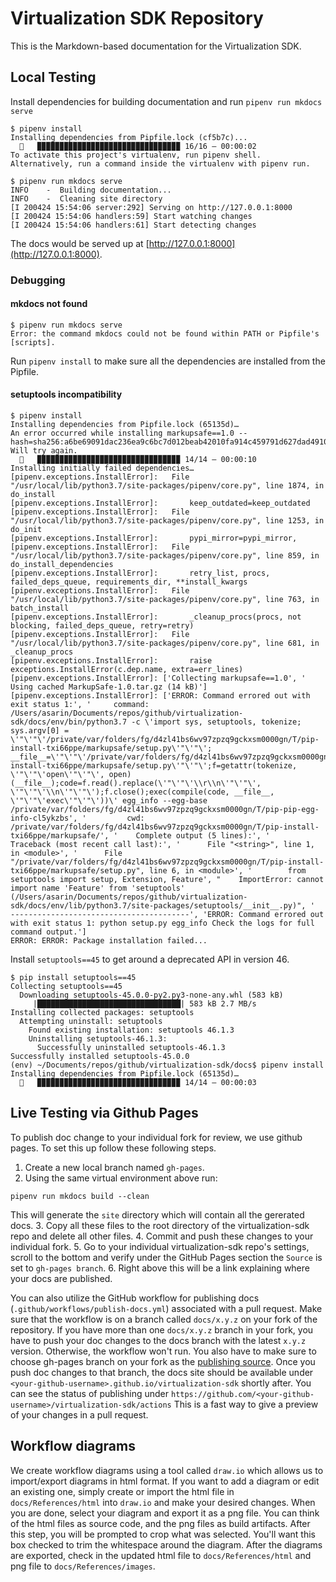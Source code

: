 # Virtualization SDK Repository

This is the Markdown-based documentation for the Virtualization SDK.

## Local Testing
Install dependencies for building documentation and run `pipenv run mkdocs serve`

```
$ pipenv install
Installing dependencies from Pipfile.lock (cf5b7c)...
  🐍   ▉▉▉▉▉▉▉▉▉▉▉▉▉▉▉▉▉▉▉▉▉▉▉▉▉▉▉▉▉▉▉▉ 16/16 — 00:00:02
To activate this project's virtualenv, run pipenv shell.
Alternatively, run a command inside the virtualenv with pipenv run.

$ pipenv run mkdocs serve
INFO    -  Building documentation... 
INFO    -  Cleaning site directory 
[I 200424 15:54:06 server:292] Serving on http://127.0.0.1:8000
[I 200424 15:54:06 handlers:59] Start watching changes
[I 200424 15:54:06 handlers:61] Start detecting changes
```

The docs would be served up at [http://127.0.0.1:8000](http://127.0.0.1:8000).

### Debugging

#### mkdocs not found
```
$ pipenv run mkdocs serve
Error: the command mkdocs could not be found within PATH or Pipfile's [scripts].
```
Run `pipenv install` to make sure all the dependencies are installed from the Pipfile.

#### setuptools incompatibility
```
$ pipenv install
Installing dependencies from Pipfile.lock (65135d)…
An error occurred while installing markupsafe==1.0 --hash=sha256:a6be69091dac236ea9c6bc7d012beab42010fa914c459791d627dad4910eb665! Will try again.
  🐍   ▉▉▉▉▉▉▉▉▉▉▉▉▉▉▉▉▉▉▉▉▉▉▉▉▉▉▉▉▉▉▉▉ 14/14 — 00:00:10
Installing initially failed dependencies…
[pipenv.exceptions.InstallError]:   File "/usr/local/lib/python3.7/site-packages/pipenv/core.py", line 1874, in do_install
[pipenv.exceptions.InstallError]:       keep_outdated=keep_outdated
[pipenv.exceptions.InstallError]:   File "/usr/local/lib/python3.7/site-packages/pipenv/core.py", line 1253, in do_init
[pipenv.exceptions.InstallError]:       pypi_mirror=pypi_mirror,
[pipenv.exceptions.InstallError]:   File "/usr/local/lib/python3.7/site-packages/pipenv/core.py", line 859, in do_install_dependencies
[pipenv.exceptions.InstallError]:       retry_list, procs, failed_deps_queue, requirements_dir, **install_kwargs
[pipenv.exceptions.InstallError]:   File "/usr/local/lib/python3.7/site-packages/pipenv/core.py", line 763, in batch_install
[pipenv.exceptions.InstallError]:       _cleanup_procs(procs, not blocking, failed_deps_queue, retry=retry)
[pipenv.exceptions.InstallError]:   File "/usr/local/lib/python3.7/site-packages/pipenv/core.py", line 681, in _cleanup_procs
[pipenv.exceptions.InstallError]:       raise exceptions.InstallError(c.dep.name, extra=err_lines)
[pipenv.exceptions.InstallError]: ['Collecting markupsafe==1.0', '  Using cached MarkupSafe-1.0.tar.gz (14 kB)']
[pipenv.exceptions.InstallError]: ['ERROR: Command errored out with exit status 1:', '     command: /Users/asarin/Documents/repos/github/virtualization-sdk/docs/env/bin/python3.7 -c \'import sys, setuptools, tokenize; sys.argv[0] = \'"\'"\'/private/var/folders/fg/d4zl41bs6wv97zpzq9gckxsm0000gn/T/pip-install-txi66ppe/markupsafe/setup.py\'"\'"\'; __file__=\'"\'"\'/private/var/folders/fg/d4zl41bs6wv97zpzq9gckxsm0000gn/T/pip-install-txi66ppe/markupsafe/setup.py\'"\'"\';f=getattr(tokenize, \'"\'"\'open\'"\'"\', open)(__file__);code=f.read().replace(\'"\'"\'\\r\\n\'"\'"\', \'"\'"\'\\n\'"\'"\');f.close();exec(compile(code, __file__, \'"\'"\'exec\'"\'"\'))\' egg_info --egg-base /private/var/folders/fg/d4zl41bs6wv97zpzq9gckxsm0000gn/T/pip-pip-egg-info-cl5ykzbs', '         cwd: /private/var/folders/fg/d4zl41bs6wv97zpzq9gckxsm0000gn/T/pip-install-txi66ppe/markupsafe/', '    Complete output (5 lines):', '    Traceback (most recent call last):', '      File "<string>", line 1, in <module>', '      File "/private/var/folders/fg/d4zl41bs6wv97zpzq9gckxsm0000gn/T/pip-install-txi66ppe/markupsafe/setup.py", line 6, in <module>', '        from setuptools import setup, Extension, Feature', "    ImportError: cannot import name 'Feature' from 'setuptools' (/Users/asarin/Documents/repos/github/virtualization-sdk/docs/env/lib/python3.7/site-packages/setuptools/__init__.py)", '    ----------------------------------------', 'ERROR: Command errored out with exit status 1: python setup.py egg_info Check the logs for full command output.']
ERROR: ERROR: Package installation failed...
```

Install `setuptools==45` to get around a deprecated API in version 46.

```
$ pip install setuptools==45
Collecting setuptools==45
  Downloading setuptools-45.0.0-py2.py3-none-any.whl (583 kB)
     |████████████████████████████████| 583 kB 2.7 MB/s 
Installing collected packages: setuptools
  Attempting uninstall: setuptools
    Found existing installation: setuptools 46.1.3
    Uninstalling setuptools-46.1.3:
      Successfully uninstalled setuptools-46.1.3
Successfully installed setuptools-45.0.0
(env) ~/Documents/repos/github/virtualization-sdk/docs$ pipenv install
Installing dependencies from Pipfile.lock (65135d)…
  🐍   ▉▉▉▉▉▉▉▉▉▉▉▉▉▉▉▉▉▉▉▉▉▉▉▉▉▉▉▉▉▉▉▉ 14/14 — 00:00:03
```

## Live Testing via Github Pages
To publish doc change to your individual fork for review, we use github pages. To set this up follow these following steps.

1. Create a new local branch named `gh-pages`.
2. Using the same virtual environment above run:
```
pipenv run mkdocs build --clean
```
This will generate the `site` directory which will contain all the gererated docs.
3. Copy all these files to the root directory of the virtualization-sdk repo and delete all other files.
4. Commit and push these changes to your individual fork.
5. Go to your individual virtualization-sdk repo's settings, scroll to the bottom and verify under the GitHub Pages section the `Source` is set to `gh-pages branch`.
6. Right above this will be a link explaining where your docs are published.

You can also utilize the GitHub workflow for publishing docs (`.github/workflows/publish-docs.yml`) associated with a pull request. 
Make sure that the workflow is on a branch called `docs/x.y.z` on your fork of the repository. If you have more than one `docs/x.y.z`
branch in your fork, you have to push your doc changes to the docs branch with the latest `x.y.z` version. Otherwise,
the workflow won't run. You also have to make sure to choose gh-pages branch on your fork as the [publishing source](https://help.github.com/en/github/working-with-github-pages/configuring-a-publishing-source-for-your-github-pages-site#choosing-a-publishing-source).
Once you push doc changes to that branch, the docs site should be available under
`<your-github-username>.github.io/virtualization-sdk` shortly after. You can see the status of publishing under 
`https://github.com/<your-github-username>/virtualization-sdk/actions` This is a fast way to give a preview of your
changes in a pull request.

## Workflow diagrams
We create workflow diagrams using a tool called `draw.io` which allows us to import/export diagrams in html format. If you want to add a diagram or edit an existing one, simply create or import the html file in `docs/References/html` into `draw.io` and make your desired changes. When you are done, select your diagram and export it as a png file. You can think of the html files as source code, and the png files as build artifacts. After this step, you will be prompted to crop what was selected. You'll want this box checked to trim the whitespace around the diagram. After the diagrams are exported, check in the updated html file to `docs/References/html` and png file to `docs/References/images`.
